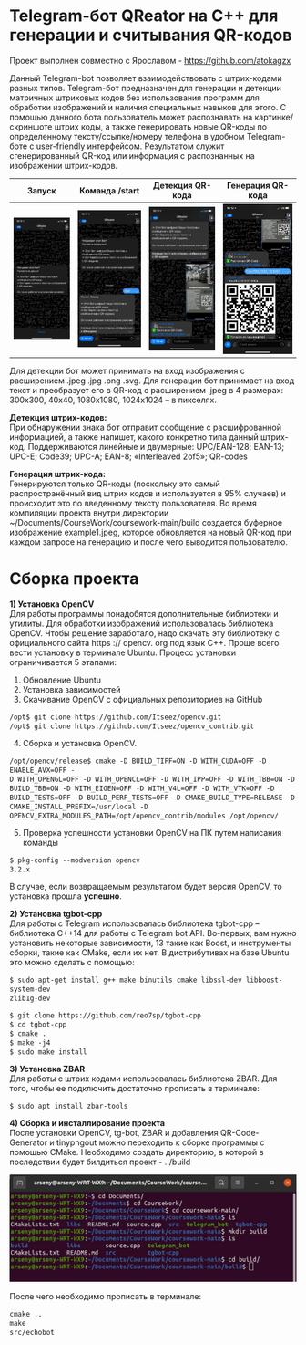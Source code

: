 # Telegram-бот QReator на С++ для генерации и считывания QR-кодов

Проект выполнен совместно с Ярославом - <https://github.com/atokagzx>

Данный Telegram-bot позволяет взаимодействовать с
штрих-кодами разных типов. Telegram-бот предназначен для генерации и детекции
матричных штриховых кодов без использования программ для обработки изображений и
наличия специальных навыков для этого. С помощью данного бота пользователь может
распознавать на картинке/скриншоте штрих коды, а также генерировать новые QR-коды
по определенному тексту/ссылке/номеру телефона в удобном Telegram-боте с user-friendly
интерфейсом. Результатом служит сгенерированный QR-код или информация с
распознанных на изображении штрих-кодов.

Запуск | Команда /start | Детекция QR-кода | Генерация QR-кода
:-------------------------:|:-------------------------:|:-------------------------:|:-------------------------:
![](1.jpg "UI")  |  ![](2.jpg "UI")  |  ![](3.jpg "UI")  |  ![](4.jpg "UI")

Для детекции бот может принимать на вход изображения с
расширением .jpeg .jpg .png .svg. Для генерации бот принимает на вход текст и
преобразует его в QR-код с расширением .jpeg в 4 размерах: 300x300, 40x40, 1080x1080,
1024x1024 – в пикселях.

<b>Детекция штрих-кодов:</b><br>
При обнаружении знака бот отправит сообщение с расшифрованной
информацией, а также напишет, какого конкретно типа данный штрих-код.
Поддерживаются линейные и двумерные:  UPC/EAN-128; EAN-13; UPC-E;
Code39; UPC-A; EAN-8; «Interleaved 2of5»; QR-codes

<b>Генерация штрих-кода:</b><br>
Генерируются только QR-коды (поскольку это самый распространённый вид
штрих кодов и используется в 95% случаев) и происходит это по введенному
тексту пользователя. Во время компиляции проекта внутри директории
~/Documents/CourseWork/coursework-main/build создается буферное
изображение example1.jpeg, которое обновляется на новый QR-код при
каждом запросе на генерацию и после чего выводится пользователю.

# Сборка проекта
<b>1) Установка OpenCV</b><br>
Для работы программы понадобятся дополнительные библиотеки и утилиты. Для 
обработки изображений использовалась библиотека OpenCV. Чтобы решение заработало, 
надо скачать эту библиотеку с официального сайта https :// opencv. org под язык C++. Проще
всего вести установку в терминале Ubuntu. Процесс установки ограничивается 5 этапами: 
1. Обновление Ubuntu
2. Установка зависимостей
3. Скачивание OpenCV с официальных репозиториев на GitHub
```
/opt$ git clone https://github.com/Itseez/opencv.git
/opt$ git clone https://github.com/Itseez/opencv_contrib.git
```
4. Сборка и установка OpenCV.
```
/opt/opencv/release$ cmake -D BUILD_TIFF=ON -D WITH_CUDA=OFF -D ENABLE_AVX=OFF -
D WITH_OPENGL=OFF -D WITH_OPENCL=OFF -D WITH_IPP=OFF -D WITH_TBB=ON -D 
BUILD_TBB=ON -D WITH_EIGEN=OFF -D WITH_V4L=OFF -D WITH_VTK=OFF -D 
BUILD_TESTS=OFF -D BUILD_PERF_TESTS=OFF -D CMAKE_BUILD_TYPE=RELEASE -D 
CMAKE_INSTALL_PREFIX=/usr/local -D 
OPENCV_EXTRA_MODULES_PATH=/opt/opencv_contrib/modules /opt/opencv/
```
5. Проверка успешности установки OpenCV на ПК путем написания команды 
```
$ pkg-config --modversion opencv
3.2.x
```
В случае, если возвращаемым результатом будет версия OpenCV, то установка прошла 
<b>успешно</b>.

<b>2) Установка tgbot-cpp</b><br>
Для работы с Telegram использовалась библиотека tgbot-cpp – библиотека С++14
для работы с Telegram bot API. Во-первых, вам нужно установить некоторые зависимости,
13 такие как Boost, и инструменты сборки, такие как CMake, если их нет. 
В дистрибутивах на базе Ubuntu это можно сделать с помощью:
```
$ sudo apt-get install g++ make binutils cmake libssl-dev libboost-system-dev 
zlib1g-dev
```

```
$ git clone https://github.com/reo7sp/tgbot-cpp 
$ cd tgbot-cpp 
$ cmake . 
$ make -j4 
$ sudo make install
```

<b>3) Установка ZBAR</b><br>
Для работы с штрих кодами использовалась библиотека ZBAR. Для того, чтобы ее
подключить достаточно прописать в терминале:
```
$ sudo apt install zbar-tools
```

<b>4) Сборка и инсталлирование проекта</b><br>
После установки OpenCV, tg-bot, ZBAR и добавления QR-Code-Generator и tinypngout
можно переходить к сборке программы с помощью CMake. Необходимо
создать директорию, в которой в последствии будет билдиться проект - ../build

![alt text](5.jpg "UI")

После чего необходимо прописать в терминале:
```
cmake ..
make
src/echobot
```









